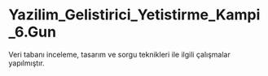 # Yazilim_Gelistirici_Yetistirme_Kampi_6.Gun
Veri tabanı inceleme, tasarım ve sorgu teknikleri ile ilgili çalışmalar yapılmıştır.
